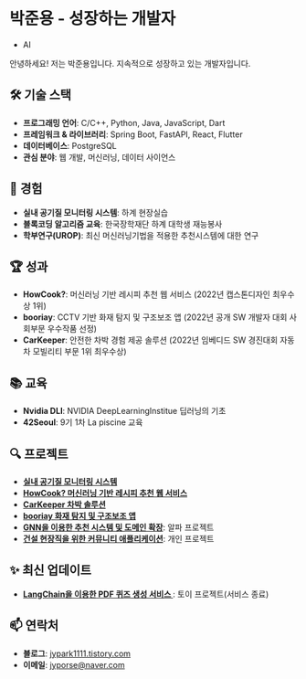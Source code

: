 # 박준용 - 성장하는 개발자
- AI

안녕하세요! 저는 박준용입니다. 지속적으로 성장하고 있는 개발자입니다.

## 🛠️ 기술 스택
- **프로그래밍 언어**: C/C++, Python, Java, JavaScript, Dart
- **프레임워크 & 라이브러리**: Spring Boot, FastAPI, React, Flutter
- **데이터베이스**: PostgreSQL
- **관심 분야**: 웹 개발, 머신러닝, 데이터 사이언스

## 💼 경험
- **실내 공기질 모니터링 시스템**: 하계 현장실습
- **블록코딩 알고리즘 교육**: 한국장학재단 하계 대학생 재능봉사
- **학부연구(UROP)**: 최신 머신러닝기법을 적용한 추천시스템에 대한 연구

## 🏆 성과
- **HowCook?**: 머신러닝 기반 레시피 추천 웹 서비스 (2022년 캡스톤디자인 최우수상 1위)
- **booriay**: CCTV 기반 화재 탐지 및 구조보조 앱 (2022년 공개 SW 개발자 대회 사회부문 우수작품 선정)
- **CarKeeper**: 안전한 차박 경험 제공 솔루션 (2022년 임베디드 SW 경진대회 자동차 모빌리티 부문 1위 최우수상)

## 📚 교육
- **Nvidia DLI**: NVIDIA DeepLearningInstitue 딥러닝의 기초
- **42Seoul**: 9기 1차 La piscine 교육

## 🔍 프로젝트
- **[실내 공기질 모니터링 시스템](https://github.com/junyong1111/Air-Quality-KMU)**
- **[HowCook? 머신러닝 기반 레시피 추천 웹 서비스](https://github.com/kookmin-sw/capstone-2022-10)**
- **[CarKeeper 차박 솔루션](https://github.com/KOBOTBOARD-11/2022ESWContest_mobility_6017)**
- **[booriay 화재 탐지 및 구조보조 앱](https://github.com/KOBOTBOARD-11/OSS_2022)**
- **[GNN을 이용한 추천 시스템 및 도메인 확장](https://github.com/junyong1111/AlphaProject-GNN)**: 알파 프로젝트
- **[건설 현장직을 위한 커뮤니티 애플리케이션](https://github.com/No-MLife/Life)**: 개인 프로젝트
## ✨ 최신 업데이트
- **[LangChain을 이용한 PDF 퀴즈 생성 서비스 ](http://quizgen.site/)**: 토이 프로젝트(서비스 종료)

## 📫 연락처
- **블로그**: [jypark1111.tistory.com](https://jypark1111.tistory.com)
- **이메일**: [jyporse@naver.com](jyporse@naver.com)
